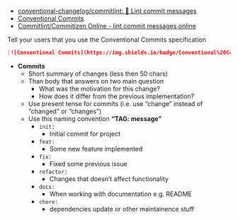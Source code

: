 - [conventional-changelog/commitlint: 📓 Lint commit messages](https://github.com/conventional-changelog/commitlint)
- [Conventional Commits](https://www.conventionalcommits.org/en/v1.0.0/#specification)
- [Commitlint/Commitizen Online - lint commit messages online](https://commitlint.io)

Tell your users that you use the Conventional Commits specification

```markdown
[![Conventional Commits](https://img.shields.io/badge/Conventional%20Commits-1.0.0-yellow.svg)](https://conventionalcommits.org)
```

- **Commits**
    - Short summary of changes (less then 50 chars)
    - Than body that answers on two main question
        - What was the motivation for this change?
        - How does it differ from the previous implementation?
    - Use present tense for commits (i.e. use “change” instead of “changed” or “changes”)
    - Use this naming convention **“TAG: message”**
        - `init:`
            - Initial commit for project
        - `feat:`
            - Some new feature implemented
        - `fix:`
            - Fixed some previous issue
        - `refactor:`
            - Changes that doesn’t affect functionality
        - `docs:`
            - When working with documentation e.g. README
        - `chore:`
			- dependencies update or other maintainence stuff